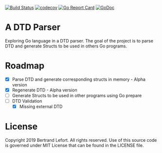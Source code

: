 [![Build Status](https://app.travis-ci.com/blefort/DTDParser.svg?branch=master)](https://travis-ci.org/blefort/DTDParser) [![codecov](https://codecov.io/gh/blefort/DTDParser/branch/master/graph/badge.svg)](https://codecov.io/gh/blefort/DTDParser) [![Go Report Card](https://goreportcard.com/badge/github.com/blefort/DTDParser)](https://goreportcard.com/report/github.com/blefort/DTDParser)  [![GoDoc](https://godoc.org/github.com/blefort/DTDParser?status.svg)](https://godoc.org/github.com/blefort/DTDParser) 

# A DTD Parser 

Exploring Go language in a DTD parser.
The goal of the project is to parse DTD and generate Structs to be used in others Go programs.

# Roadmap

* [X] Parse DTD and generate corresponding structs in memory - Alpha version
* [X] Regenerate DTD - Alpha version
* [ ] Generate Structs to be used in other programs using Go prepare
* [ ] DTD Validation
   * [X] Missing external DTD

# License

Copyright 2019 Bertrand Lefort. All rights reserved.
Use of this source code is governed under MIT License
that can be found in the LICENSE file.

